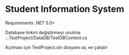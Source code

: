 # Student Information System

Requirements
.NET 5.0+

Database linkini değiştirmeyi unutma
...TestProject/DataDB/TestDBContext.cs

Açılması için TestProject.sln dosyaını aç ve çalıştır
